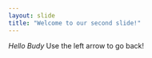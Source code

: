 ```yaml
---
layout: slide
title: "Welcome to our second slide!"
---
```

*Hello Budy*
Use the left arrow to go back!
